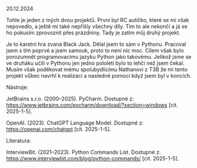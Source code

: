 20.12.2024

Tohle je jeden z mých dvou projektů. První byl RC autíčko, které se mi však nepovedlo, a ještě mi také nepřišly všechny díly. Tím to ale nekončí a já se ho pokusím zprovoznit přes prázdniny. Tady je zatím můj druhý projekt.

Je to karetní hra zvaná Black Jack. Dělal jsem to sám v Pythonu. Pracoval jsem s tím poprvé a jsem samouk, proto to není nic moc. Cílem však bylo porozumnět programovacimu jazyku Python jako takovému. Jelikož jsme se ve druháku učili v Pythonu jen jedno pololeti bylo to lehčí než jsem čekal. Musím však poděkovat mému spolubydlícímu Nathanovi z T3B že mi tento projekt vůbec navrhl k realizaci a nasledné pomoci když jsem byl v koncích.

Nástroje: 

JetBrains s.r.o. (2000–2025). PyCharm. Dostupné z: https://www.jetbrains.com/pycharm/download/?section=windows [cit. 2025-1-5].

OpenAI. (2023). ChatGPT Language Model. Dostupné z: https://openai.com/chatgpt [cit. 2025-1-5].

Literatura:

InterviewBit. (2021–2023). Python Commands List. Dostupné z: https://www.interviewbit.com/blog/python-commands/ [cit. 2025-1-5].

